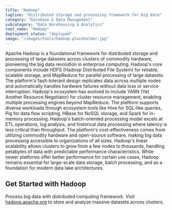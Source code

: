 ```yaml
---
title: "Hadoop"
tagline: "Distributed storage and processing framework for big data"
category: "Database & Data Management"
subcategory: "Data Warehousing & Analytics"
tool_name: "Hadoop"
deployment_status: "deployed"
image: "/images/tools/hadoop-placeholder.jpg"
---
```

Apache Hadoop is a foundational framework for distributed storage and processing of large datasets across clusters of commodity hardware, pioneering the big data revolution in enterprise computing. Hadoop's core components include HDFS (Hadoop Distributed File System) for reliable, scalable storage, and MapReduce for parallel processing of large datasets. The platform's fault-tolerant design replicates data across multiple nodes and automatically handles hardware failures without data loss or service interruption. Hadoop's ecosystem has evolved to include YARN (Yet Another Resource Negotiator) for cluster resource management, enabling multiple processing engines beyond MapReduce. The platform supports diverse workloads through ecosystem tools like Hive for SQL-like queries, Pig for data flow scripting, HBase for NoSQL storage, and Spark for in-memory processing. Hadoop's batch-oriented processing model excels at ETL operations, log analysis, and historical data processing where latency is less critical than throughput. The platform's cost-effectiveness comes from utilizing commodity hardware and open-source software, making big data processing accessible to organizations of all sizes. Hadoop's linear scalability allows clusters to grow from a few nodes to thousands, handling petabytes of data with predictable performance characteristics. While newer platforms offer better performance for certain use cases, Hadoop remains essential for large-scale data storage, batch processing, and as a foundation for modern data lake architectures.

## Get Started with Hadoop

Process big data with distributed computing framework. Visit [hadoop.apache.org](https://hadoop.apache.org) to store and analyze massive datasets across clusters.
